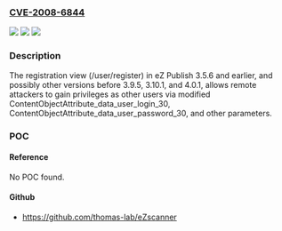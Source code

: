 ### [CVE-2008-6844](https://cve.mitre.org/cgi-bin/cvename.cgi?name=CVE-2008-6844)
![](https://img.shields.io/static/v1?label=Product&message=n%2Fa&color=blue)
![](https://img.shields.io/static/v1?label=Version&message=n%2Fa&color=blue)
![](https://img.shields.io/static/v1?label=Vulnerability&message=n%2Fa&color=brighgreen)

### Description

The registration view (/user/register) in eZ Publish 3.5.6 and earlier, and possibly other versions before 3.9.5, 3.10.1, and 4.0.1, allows remote attackers to gain privileges as other users via modified ContentObjectAttribute_data_user_login_30, ContentObjectAttribute_data_user_password_30, and other parameters.

### POC

#### Reference
No POC found.

#### Github
- https://github.com/thomas-lab/eZscanner

